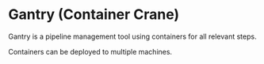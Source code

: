 # Gantry (Container Crane)

Gantry is a pipeline management tool using containers for all relevant steps.

Containers can be deployed to multiple machines.
